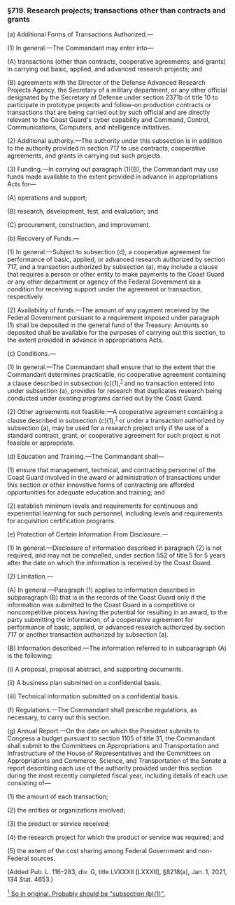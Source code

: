 ### §719. Research projects; transactions other than contracts and grants ###

(a) Additional Forms of Transactions Authorized.—

(1) In general.—The Commandant may enter into—

(A) transactions (other than contracts, cooperative agreements, and grants) in carrying out basic, applied, and advanced research projects; and

(B) agreements with the Director of the Defense Advanced Research Projects Agency, the Secretary of a military department, or any other official designated by the Secretary of Defense under section 2371b of title 10 to participate in prototype projects and follow-on production contracts or transactions that are being carried out by such official and are directly relevant to the Coast Guard's cyber capability and Command, Control, Communications, Computers, and intelligence initiatives.

(2) Additional authority.—The authority under this subsection is in addition to the authority provided in section 717 to use contracts, cooperative agreements, and grants in carrying out such projects.

(3) Funding.—In carrying out paragraph (1)(B), the Commandant may use funds made available to the extent provided in advance in appropriations Acts for—

(A) operations and support;

(B) research, development, test, and evaluation; and

(C) procurement, construction, and improvement.

(b) Recovery of Funds.—

(1) In general.—Subject to subsection (d), a cooperative agreement for performance of basic, applied, or advanced research authorized by section 717, and a transaction authorized by subsection (a), may include a clause that requires a person or other entity to make payments to the Coast Guard or any other department or agency of the Federal Government as a condition for receiving support under the agreement or transaction, respectively.

(2) Availability of funds.—The amount of any payment received by the Federal Government pursuant to a requirement imposed under paragraph (1) shall be deposited in the general fund of the Treasury. Amounts so deposited shall be available for the purposes of carrying out this section, to the extent provided in advance in appropriations Acts.

(c) Conditions.—

(1) In general.—The Commandant shall ensure that to the extent that the Commandant determines practicable, no cooperative agreement containing a clause described in subsection (c)(1),<sup><a href="#719_1_target" name="719_1">1</a></sup> and no transaction entered into under subsection (a), provides for research that duplicates research being conducted under existing programs carried out by the Coast Guard.

(2) Other agreements not feasible.—A cooperative agreement containing a clause described in subsection (c)(1),<sup><a href="#719_1_target" name="719_1">1</a></sup> or under a transaction authorized by subsection (a), may be used for a research project only if the use of a standard contract, grant, or cooperative agreement for such project is not feasible or appropriate.

(d) Education and Training.—The Commandant shall—

(1) ensure that management, technical, and contracting personnel of the Coast Guard involved in the award or administration of transactions under this section or other innovative forms of contracting are afforded opportunities for adequate education and training; and

(2) establish minimum levels and requirements for continuous and experiential learning for such personnel, including levels and requirements for acquisition certification programs.

(e) Protection of Certain Information From Disclosure.—

(1) In general.—Disclosure of information described in paragraph (2) is not required, and may not be compelled, under section 552 of title 5 for 5 years after the date on which the information is received by the Coast Guard.

(2) Limitation.—

(A) In general.—Paragraph (1) applies to information described in subparagraph (B) that is in the records of the Coast Guard only if the information was submitted to the Coast Guard in a competitive or noncompetitive process having the potential for resulting in an award, to the party submitting the information, of a cooperative agreement for performance of basic, applied, or advanced research authorized by section 717 or another transaction authorized by subsection (a).

(B) Information described.—The information referred to in subparagraph (A) is the following:

(i) A proposal, proposal abstract, and supporting documents.

(ii) A business plan submitted on a confidential basis.

(iii) Technical information submitted on a confidential basis.

(f) Regulations.—The Commandant shall prescribe regulations, as necessary, to carry out this section.

(g) Annual Report.—On the date on which the President submits to Congress a budget pursuant to section 1105 of title 31, the Commandant shall submit to the Committees on Appropriations and Transportation and Infrastructure of the House of Representatives and the Committees on Appropriations and Commerce, Science, and Transportation of the Senate a report describing each use of the authority provided under this section during the most recently completed fiscal year, including details of each use consisting of—

(1) the amount of each transaction;

(2) the entities or organizations involved;

(3) the product or service received;

(4) the research project for which the product or service was required; and

(5) the extent of the cost sharing among Federal Government and non-Federal sources.

(Added Pub. L. 116–283, div. G, title LVXXXII [LXXXII], §8218(a), Jan. 1, 2021, 134 Stat. 4653.)

[<sup>1</sup> So in original. Probably should be "subsection (b)(1)".](#719_1)